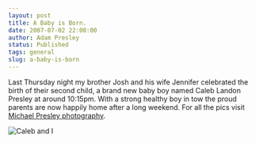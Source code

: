 ```yaml
---
layout: post
title: A Baby is Born.
date: 2007-07-02 22:00:00
author: Adam Presley
status: Published
tags: general
slug: a-baby-is-born
---
```

Last Thursday night my brother Josh and his wife Jennifer celebrated the
birth of their second child, a brand new baby boy named Caleb Landon
Presley at around 10:15pm. With a strong healthy boy in tow the proud
parents are now happily home after a long weekend. For all the pics
visit [Michael Presley photography](http://www.michaelpresley.com/photos/caleb/).

![Caleb and I](http://s3.amazonaws.com/www.adampresley.com/posts/meandcaleb.jpg)
